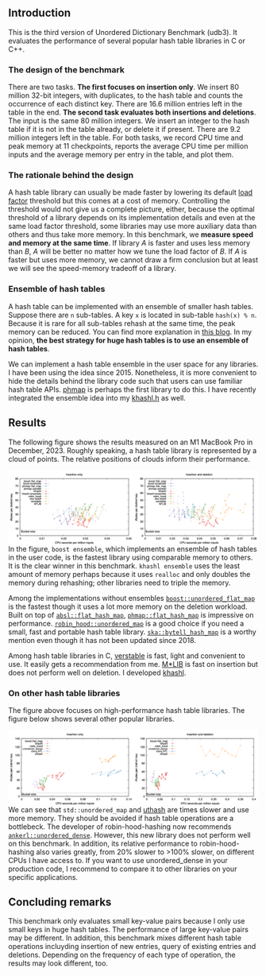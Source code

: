 ## Introduction

This is the third version of Unordered Dictionary Benchmark (udb3). It
evaluates the performance of several popular hash table libraries in C or C++.

### The design of the benchmark

There are two tasks. **The first focuses on insertion only**. We insert 80
million 32-bit integers, with duplicates, to the hash table and counts the
occurrence of each distinct key. There are 16.6 million entries left in the
table in the end. **The second task evaluates both insertions and deletions**.
The input is the same 80 million integers. We insert an integer to the hash
table if it is not in the table already, or delete it if present. There are 9.2
million integers left in the table. For both tasks, we record CPU time and peak
memory at 11 checkpoints, reports the average CPU time per million inputs and
the average memory per entry in the table, and plot them.

### The rationale behind the design

A hash table library can usually be made faster by lowering its default [load
factor][lf] threshold but this comes at a cost of memory. Controlling the
threshold would not give us a complete picture, either, because the optimal
threshold of a library depends on its implementation details and even at the
same load factor threshold, some libraries may use more auxiliary data than
others and thus take more memory. In this benchmark, we **measure speed and
memory at the same time**. If library *A* is faster and uses less memory than
*B*, *A* will be better no matter how we tune the load factor of *B*. If *A* is
faster but uses more memory, we cannot draw a firm conclusion but at least we
will see the speed-memory tradeoff of a library.

### Ensemble of hash tables

A hash table can be implemented with an ensemble of smaller hash tables.
Suppose there are `n` sub-tables. A key `x` is located in sub-table `hash(x) %
n`. Because it is rare for all sub-tables rehash at the same time, the peak
memory can be reduced. You can find more explanation in [this blog][ensemble].
In my opinion, **the best strategy for huge hash tables is to use an ensemble
of hash tables**.

We can implement a hash table ensemble in the user space for any libraries. I
have been using the idea since 2015. Nonetheless, it is more convenient to
hide the details behind the library code such that users can use familiar hash
table APIs. [phmap][phmap] is perhaps the first library to do this. I have
recently integrated the ensemble idea into my [khashl.h][khashl] as well.

## Results

The following figure shows the results measured on an M1 MacBook Pro in
December, 2023. Roughly speaking, a hash table library is represented by a
cloud of points. The relative positions of clouds inform their performance.

<img align="left" src="__logs/231216-M1.png"/>

In the figure, `boost ensemble`, which implements an ensemble of hash tables in
the user code, is the fastest library using comparable memory to others. It is
the clear winner in this benchmark. `khashl ensemble` uses the least amount of
memory perhaps because it uses `realloc` and only doubles the memory during
rehashing; other libraries need to triple the memory.

Among the implementations without ensembles
[`boost::unordered_flat_map`][boost] is the fastest though it uses a lot more
memory on the deletion workload. Built on top of [`absl::flat_hash_map`][absl],
[`phmap::flat_hash_map`][phmap] is impressive on performance.
[`robin_hood::unordered_map`][rh] is a good choice if you need a small, fast and
portable hash table library. [`ska::bytell_hash_map`][ska] is a worthy mention
even though it has not been updated since 2018.

Among hash table libraries in C, [verstable][vt] is fast, light and convenient
to use. It easily gets a recommendation from me. [M\*LIB][mlib] is fast on
insertion but does not perform well on deletion. I developed [khashl][khashl].

### On other hash table libraries

The figure above focuses on high-performance hash table libraries. The figure
below shows several other popular libraries.

<img align="left" src="__logs/231216-M1a.png"/>

We can see that `std::unordered_map` and [uthash][uthash] are times slower and
use more memory. They should be avoided if hash table operations are a
bottlebeck. The developer of robin-hood-hashing now recommends
[`ankerl::unordered_dense`][ud]. However, this new library does not perform
well on this benchmark. In addition, its relative performance to
robin-hood-hashing also varies greatly, from 20% slower to >100% slower, on
different CPUs I have access to. If you want to use unordered\_dense in your
production code, I recommend to compare it to other libraries on your specific
applications.

## Concluding remarks

This benchmark only evaluates small key-value pairs because I only use small
keys in huge hash tables. The performance of large key-value pairs may be
different. In addition, this benchmark mixes different hash table operations
incluyding insertion of new entries, query of existing entries and deletions.
Depending on the frequency of each type of operation, the results may look
different, too.

[lf]: https://en.wikipedia.org/wiki/Hash_table#Load_factor
[ensemble]: https://greg7mdp.github.io/parallel-hashmap/
[phmap]: https://github.com/greg7mdp/parallel-hashmap
[khashl]: https://github.com/attractivechaos/klib/blob/master/khashl.h
[boost]: http://bannalia.blogspot.com/2022/11/inside-boostunorderedflatmap.html
[absl]: https://abseil.io/docs/cpp/guides/container
[rh]: https://github.com/martinus/robin-hood-hashing
[ud]: https://github.com/martinus/unordered_dense
[ska]: https://github.com/skarupke/flat_hash_map
[vt]: https://github.com/JacksonAllan/Verstable
[mlib]: https://github.com/P-p-H-d/mlib
[uthash]: https://troydhanson.github.io/uthash/
